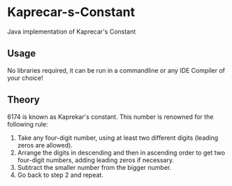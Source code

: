 # Kaprecar-s-Constant
Java implementation of Kaprecar's Constant

## Usage
No libraries required, it can be run in a commandline or any IDE Compiler of your choice! 

## Theory
6174 is known as Kaprekar's constant. This number is renowned for the following rule:

1. Take any four-digit number, using at least two different digits (leading zeros are allowed).
2. Arrange the digits in descending and then in ascending order to get two four-digit numbers, adding leading zeros if necessary.
3. Subtract the smaller number from the bigger number.
4. Go back to step 2 and repeat.
